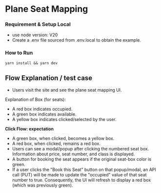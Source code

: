 # Plane Seat Mapping

### Requirement & Setup Local

- use node version: V20
- Create a .env file sourced from .env.local to obtain the example.

### How to Run

`yarn install && yarn dev`

## Flow Explanation / test case

- Users visit the site and see the plane seat mapping UI.

Explanation of Box (for seats):

- A red box indicates occupied.
- A green box indicates available.
- A yellow box indicates clicked/selected by the user.

**Click Flow: expectation**

- A green box, when clicked, becomes a yellow box.
- A red box, when clicked, remains a red box.
- Users can see a modal/popup after clicking the numbered seat box. Information about price, seat number, and class is displayed.
- A button for booking the seat appears if the original seat-box color is green.
- If a user clicks the "Book this Seat" button on that popup/modal, an API call (PUT) will be made to update the "occupied" value of that seat number to true. Consequently, the UI will refresh to display a red box (which was previously green).
